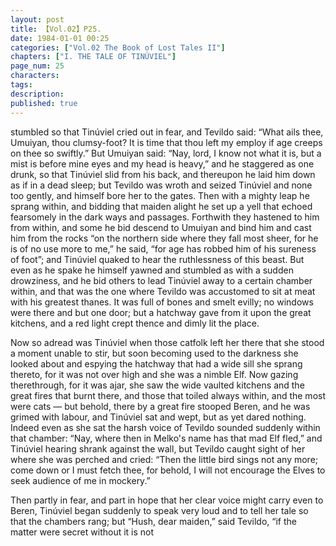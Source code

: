 ```yaml
---
layout: post
title: 【Vol.02】P25.
date: 1984-01-01 00:25
categories: ["Vol.02 The Book of Lost Tales II"]
chapters: ["I. THE TALE OF TINÚVIEL"]
page_num: 25
characters: 
tags: 
description: 
published: true
---
```


<p style="text-indent: 0;">
stumbled so that Tinúviel cried out in fear, and Tevildo said: “What ails thee, Umuiyan, thou clumsy-foot? It is time that thou left my employ if age creeps on thee so swiftly.” But Umuiyan said: “Nay, lord, I know not what it is, but a mist is before mine eyes and my head is heavy,” and he staggered as one drunk, so that Tinúviel slid from his back, and thereupon he laid him down as if in a dead sleep; but Tevildo was wroth and seized Tinúviel and none too gently, and himself bore her to the gates. Then with a mighty leap he sprang within, and bidding that maiden alight he set up a yell that echoed fearsomely in the dark ways and passages. Forthwith they hastened to him from within, and some he bid descend to Umuiyan and bind him and cast him from the rocks “on the northern side where they fall most sheer, for he is of no use more to me,” he said, “for age has robbed him of his sureness of foot”; and Tinúviel quaked to hear the ruthlessness of this beast. But even as he spake he himself yawned and stumbled as with a sudden drowziness, and he bid others to lead Tinúviel away to a certain chamber within, and that was the one where Tevildo was accustomed to sit at meat with his greatest thanes. It was full of bones and smelt evilly; no windows were there and but one door; but a hatchway gave from it upon the great kitchens, and a red light crept thence and dimly lit the place.
</p>

Now so adread was Tinúviel when those catfolk left her there that she stood a moment unable to stir, but soon becoming used to the darkness she looked about and espying the hatchway that had a wide sill she sprang thereto, for it was not over high and she was a nimble Elf. Now gazing therethrough, for it was ajar, she saw the wide vaulted kitchens and the great fires that burnt there, and those that toiled always within, and the most were cats — but behold, there by a great fire stooped Beren, and he was grimed with labour, and Tinúviel sat and wept, but as yet dared nothing. Indeed even as she sat the harsh voice of Tevildo sounded suddenly within that chamber: “Nay, where then in Melko's name has that mad Elf fled,” and Tinúviel hearing shrank against the wall, but Tevildo caught sight of her where she was perched and cried: “Then the little bird sings not any more; come down or I must fetch thee, for behold, I will not encourage the Elves to seek audience of me in mockery.”

Then partly in fear, and part in hope that her clear voice might carry even to Beren, Tinúviel began suddenly to speak very loud and to tell her tale so that the chambers rang; but “Hush, dear maiden,” said Tevildo, “if the matter were secret without it is not

